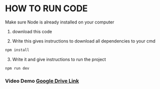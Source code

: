 # HOW TO RUN CODE

Make sure Node is already installed on your computer

1. download this code

2. Write this gives instructions to download all dependencies to your cmd

```sh
npm install
```

3. Write it and give instructions to run the project

```sh
npm run dev
```

### Video Demo [Google Drive Link](https://drive.google.com/file/d/1Gw6Inpf0h2gFLWeXAoYwZCBhrAFF9D2n/view)
